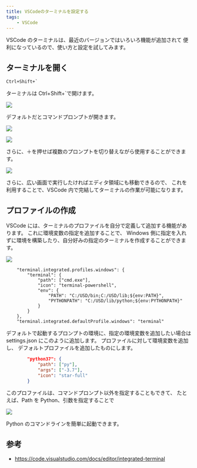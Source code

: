 ```yaml
---
title: VSCodeのターミナルを設定する
tags:
	- VSCode
---
```


VSCode のターミナルは、最近のバージョンではいろいろ機能が追加されて
便利になっているので、使い方と設定を試してみます。

## ターミナルを開く

```
Ctrl+Shift+`
```

ターミナルは Ctrl+Shift+`で開けます。

![](https://gyazo.com/dcbdf70d4c70a16b184ef519e851e016.png)

デフォルトだとコマンドプロンプトが開きます。

![](https://gyazo.com/7a7e95cbd19299c63b39c3ddbdf4712e.png)

![](https://gyazo.com/29924ccf1f08465df2f620f593840416.png)

さらに、＋を押せば複数のプロンプトを切り替えながら使用することができます。

![](https://gyazo.com/0a1930b8fc124d82e7db9d72aa20746b.png)

さらに、広い画面で実行したければエディタ領域にも移動できるので、
これを利用することで、VSCode 内で完結してターミナルの作業が可能になります。

## プロファイルの作成

VSCode には、ターミナルのプロファイルを自分で定義して追加する機能があります。
これに環境変数の指定を追加することで、
Windows 側に指定を入れずに環境を構築したり、自分好みの指定のターミナルを作成することができます。

![](https://gyazo.com/8f54af8cde44f9c20cdae4452e48fb02.png)

```
	"terminal.integrated.profiles.windows": {
		"terminal": {
			"path": ["cmd.exe"],
			"icon": "terminal-powershell",
			"env": {
				"PATH": "C:/USD/bin;C:/USD/lib;${env:PATH}",
				"PYTHONPATH": "C:/USD/lib/python;${env:PYTHONPATH}"
			}
		}
	},
	"terminal.integrated.defaultProfile.windows": "terminal"
```

デフォルトで起動するプロンプトの環境に、指定の環境変数を追加したい場合は
settings.json にこのように追加します。
プロファイルに対して環境変数を追加し、
デフォルトプロファイルを追加したものにします。

```json
		"python37": {
			"path": ["py"],
			"args": ["-3.7"],
			"icon": "star-full"
		}
```

このプロファイルは、コマンドプロンプト以外を指定することもできて、
たとえば、Path を Python、引数を指定することで

![](https://gyazo.com/f42e5662101d5dca994e9615914c8878.png)

Python のコマンドラインを簡単に起動できます。

## 参考

-   https://code.visualstudio.com/docs/editor/integrated-terminal
